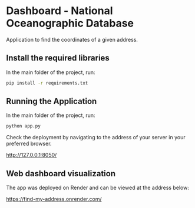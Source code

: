 #  Dashboard - National Oceanographic Database

Application to find the coordinates of a given address.


## Install the required libraries

In the main folder of the project, run:

```sh
pip install -r requirements.txt
```

## Running the Application

In the main folder of the project, run:

```sh
python app.py 
```

Check the deployment by navigating to the address of your server in your preferred browser.

http://127.0.0.1:8050/


## Web dashboard visualization

The app was deployed on Render and can be viewed at the address below:


https://find-my-address.onrender.com/
